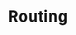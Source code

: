 ---
layout: component.njk
tags: 
    - maps_components_de
key: routing-maps_de
title: Routing
parent: maps_components_de
image: maps/overview/routing.webp
keywords: logo, brand, signet, pleitegeier
order: 40
---